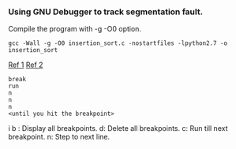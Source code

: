 ### Using GNU Debugger to track segmentation fault.

Compile the program with -g -O0 option.

```console
gcc -Wall -g -O0 insertion_sort.c -nostartfiles -lpython2.7 -o insertion_sort
```

[Ref 1](https://www.gnu.org/software/gcc/bugs/segfault.html)
[Ref 2](https://www.thegeekstuff.com/2010/03/debug-c-program-using-gdb/)

```console
break
run
n
n
n
<until you hit the breakpoint>
```


i b : Display all breakpoints.
d: Delete all breakpoints.
c: Run till next breakpoint.
n: Step to next line. 

